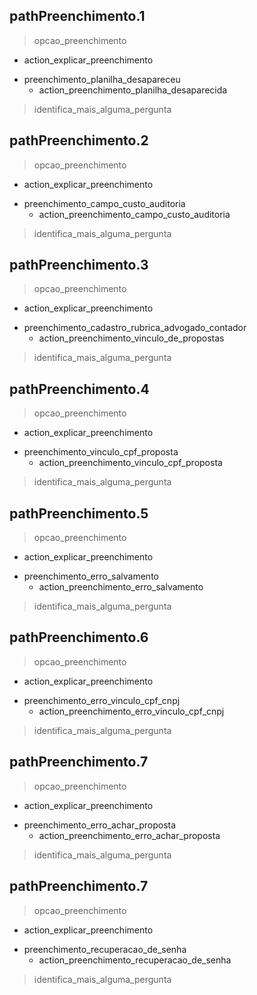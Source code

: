 ## pathPreenchimento.1
> opcao_preenchimento
  - action_explicar_preenchimento
* preenchimento_planilha_desapareceu
  - action_preenchimento_planilha_desaparecida
> identifica_mais_alguma_pergunta

## pathPreenchimento.2
> opcao_preenchimento
  - action_explicar_preenchimento
* preenchimento_campo_custo_auditoria
  - action_preenchimento_campo_custo_auditoria
> identifica_mais_alguma_pergunta

## pathPreenchimento.3
> opcao_preenchimento
  - action_explicar_preenchimento
* preenchimento_cadastro_rubrica_advogado_contador
  - action_preenchimento_vinculo_de_propostas
> identifica_mais_alguma_pergunta

## pathPreenchimento.4
> opcao_preenchimento
  - action_explicar_preenchimento
* preenchimento_vinculo_cpf_proposta
  - action_preenchimento_vinculo_cpf_proposta
> identifica_mais_alguma_pergunta

## pathPreenchimento.5
> opcao_preenchimento
  - action_explicar_preenchimento
* preenchimento_erro_salvamento
  - action_preenchimento_erro_salvamento
> identifica_mais_alguma_pergunta

## pathPreenchimento.6
> opcao_preenchimento
  - action_explicar_preenchimento
* preenchimento_erro_vinculo_cpf_cnpj
  - action_preenchimento_erro_vinculo_cpf_cnpj
> identifica_mais_alguma_pergunta

## pathPreenchimento.7
> opcao_preenchimento
  - action_explicar_preenchimento
* preenchimento_erro_achar_proposta
  - action_preenchimento_erro_achar_proposta
> identifica_mais_alguma_pergunta

## pathPreenchimento.7
> opcao_preenchimento
  - action_explicar_preenchimento
* preenchimento_recuperacao_de_senha
  - action_preenchimento_recuperacao_de_senha
> identifica_mais_alguma_pergunta
